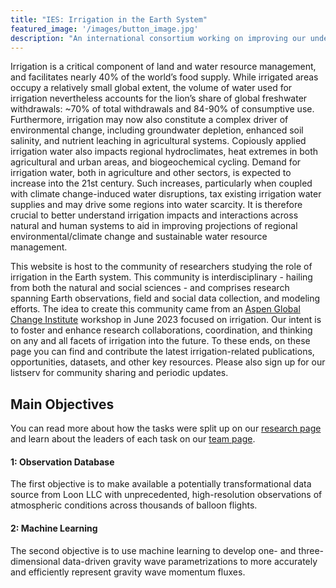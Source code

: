 ```yaml
---
title: "IES: Irrigation in the Earth System"
featured_image: '/images/button_image.jpg'
description: "An international consortium working on improving our understanding and representation of gravity waves"
---
```


Irrigation is a critical component of land and water resource management, and facilitates nearly 40% of the world’s food supply. While irrigated areas occupy a relatively small global extent, the volume of water used for irrigation nevertheless accounts for the lion’s share of global freshwater withdrawals: ~70% of total withdrawals and 84-90% of consumptive use. Furthermore, irrigation may now also constitute a complex driver of environmental change, including groundwater depletion, enhanced soil salinity, and nutrient leaching in agricultural systems. Copiously applied irrigation water also impacts regional hydroclimates, heat extremes in both agricultural and urban areas, and biogeochemical cycling. Demand for irrigation water, both in agriculture and other sectors, is expected to increase into the 21st century. Such increases, particularly when coupled with climate change-induced water disruptions, tax existing irrigation water supplies and may drive some regions into water scarcity. It is therefore crucial to better understand irrigation impacts and interactions across natural and human systems to aid in improving projections of regional environmental/climate change and sustainable water resource management.


This website is host to the community of researchers studying the role of irrigation in the Earth system. This community is interdisciplinary - hailing from both the natural and social sciences - and comprises research spanning Earth observations, field and social data collection, and modeling efforts. The idea to create this community came from an [Aspen Global Change Institute](https://www.agci.org/workshops/7014x0000002IxWAAU/irrigation-in-the-earth-system-priorities-for-data-modeling-and-cross-disciplinary-research) workshop in June 2023 focused on irrigation. Our intent is to foster and enhance research collaborations, coordination, and thinking on any and all facets of irrigation into the future. To these ends, on these page you can find and contribute the latest irrigation-related publications, opportunities, datasets, and other key resources. Please also sign up for our listserv for community sharing and periodic updates.

## Main Objectives
You can read more about how the tasks were split up on our [research page](https://datawaveproject.github.io/background/) and learn about the leaders of each task on our [team page](https://datawaveproject.github.io/team).

#### 1: Observation Database
The first objective is to make available a potentially transformational data source from Loon LLC with unprecedented, high-resolution observations of atmospheric conditions across thousands of balloon flights.

#### 2: Machine Learning
The second objective is to use machine learning to develop one- and three- dimensional data-driven gravity wave parametrizations to more accurately and efficiently represent gravity wave momentum fluxes.


